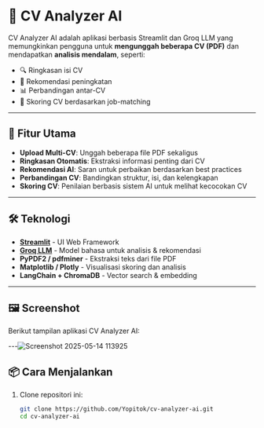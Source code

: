 # 📄 CV Analyzer AI

CV Analyzer AI adalah aplikasi berbasis Streamlit dan Groq LLM yang memungkinkan pengguna untuk **mengunggah beberapa CV (PDF)** dan mendapatkan **analisis mendalam**, seperti:

- 🔍 Ringkasan isi CV
- 🎯 Rekomendasi peningkatan
- 📊 Perbandingan antar-CV
- 🧠 Skoring CV berdasarkan job-matching

---

## 🚀 Fitur Utama

- **Upload Multi-CV**: Unggah beberapa file PDF sekaligus
- **Ringkasan Otomatis**: Ekstraksi informasi penting dari CV
- **Rekomendasi AI**: Saran untuk perbaikan berdasarkan best practices
- **Perbandingan CV**: Bandingkan struktur, isi, dan kelengkapan
- **Skoring CV**: Penilaian berbasis sistem AI untuk melihat kecocokan CV

---

## 🛠️ Teknologi

- **[Streamlit](https://streamlit.io/)** - UI Web Framework
- **[Groq LLM](https://groq.com/)** - Model bahasa untuk analisis & rekomendasi
- **PyPDF2 / pdfminer** - Ekstraksi teks dari file PDF
- **Matplotlib / Plotly** - Visualisasi skoring dan analisis
- **LangChain + ChromaDB** - Vector search & embedding

---

## 🖼️ Screenshot

Berikut tampilan aplikasi CV Analyzer AI:



---![Screenshot 2025-05-14 113925](https://github.com/user-attachments/assets/5af3714b-3e0b-44de-a64a-7139aa2683c0)


## 📦 Cara Menjalankan

1. Clone repositori ini:
   ```bash
   git clone https://github.com/Yopitok/cv-analyzer-ai.git
   cd cv-analyzer-ai
